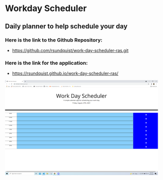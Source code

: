 # Workday Scheduler

##  Daily planner to help schedule your day

###  Here is the link to the Github Repository:
 - https://github.com/rsundquist/work-day-scheduler-ras.git

###  Here is the link for the application:
 - https://rsundquist.github.io/work-day-scheduler-ras/



!['Screenshot'](assets/images/workday-scheduler-screenshot.png "Workday Scheduler")
